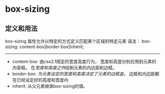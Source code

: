 # box-sizing
## 定义和用法
box-sizing 属性允许以特定的方式定义匹配某个区域的特定元素
语法：
    box-sizing: content-box|border-box|inherit;
* * *
* content-box: 由css2.1规定的宽度高度行为，
宽度和高度分别应用到元素的内容框。
在*宽度和高度之外*绘制元素的内边距和边框。
* border-box: *为元素设定的宽度和高度决定了元素的边框盒*，
边框和内边距都在已经设定好的高度和宽度内
* inherit: 从父元素继承box-sizing的值。